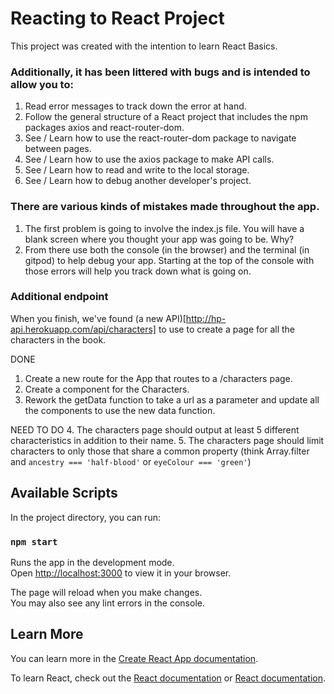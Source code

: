 # Reacting to React Project

This project was created with the intention to learn React Basics.

### Additionally, it has been littered with bugs and is intended to allow you to:
1. Read error messages to track down the error at hand.
2. Follow the general structure of a React project that includes the npm packages axios and react-router-dom.
3. See / Learn how to use the react-router-dom package to navigate between pages.
4. See / Learn how to use the axios package to make API calls.
5. See / Learn how to read and write to the local storage.
6. See / Learn how to debug another developer's project. 

### There are various kinds of mistakes made throughout the app. 
1. The first problem is going to involve the index.js file. You will have a blank screen where you thought your app was going to be. Why?
2. From there use both the console (in the browser) and the terminal (in gitpod) to help debug your app. Starting at the top of the console with those errors will help you track down what is going on.

### Additional endpoint
When you finish, we've found (a new API)[http://hp-api.herokuapp.com/api/characters] to use to create a page for all the characters in the book. 

DONE
1. Create a new route for the App that routes to a /characters page.
2. Create a component for the Characters.
3. Rework the getData function to take a url as a parameter and update all the components to use the new data function.

NEED TO DO
4. The characters page should output at least 5 different characteristics in addition to their name.
5. The characters page should limit characters to only those that share a common property (think Array.filter and `ancestry === 'half-blood'` or `eyeColour === 'green'`)


## Available Scripts

In the project directory, you can run:

### `npm start`

Runs the app in the development mode.\
Open [http://localhost:3000](http://localhost:3000) to view it in your browser.

The page will reload when you make changes.\
You may also see any lint errors in the console.

## Learn More

You can learn more in the [Create React App documentation](https://facebook.github.io/create-react-app/docs/getting-started).

To learn React, check out the [React documentation](https://reactjs.org/) or [React documentation](https://reactjs.org/).